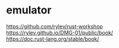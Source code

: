 # emulator

https://github.com/rylev/rust-workshop  
https://rylev.github.io/DMG-01/public/book/  
https://doc.rust-lang.org/stable/book/  
